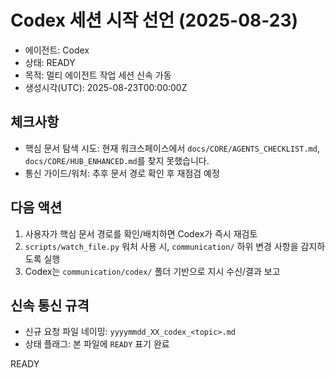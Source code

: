 # Codex 세션 시작 선언 (2025-08-23)

- 에이전트: Codex
- 상태: READY
- 목적: 멀티 에이전트 작업 세션 신속 가동
- 생성시각(UTC): 2025-08-23T00:00:00Z

## 체크사항
- 핵심 문서 탐색 시도: 현재 워크스페이스에서 `docs/CORE/AGENTS_CHECKLIST.md`, `docs/CORE/HUB_ENHANCED.md`를 찾지 못했습니다.
- 통신 가이드/워처: 추후 문서 경로 확인 후 재점검 예정

## 다음 액션
1) 사용자가 핵심 문서 경로를 확인/배치하면 Codex가 즉시 재검토
2) `scripts/watch_file.py` 워처 사용 시, `communication/` 하위 변경 사항을 감지하도록 실행
3) Codex는 `communication/codex/` 폴더 기반으로 지시 수신/결과 보고

## 신속 통신 규격
- 신규 요청 파일 네이밍: `yyyymmdd_XX_codex_<topic>.md`
- 상태 플래그: 본 파일에 `READY` 표기 완료

READY

